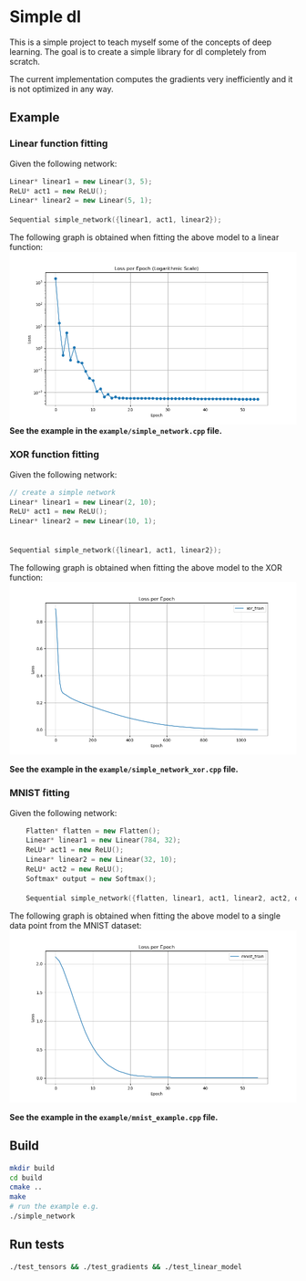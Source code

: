 # Simple dl

This is a simple project to teach myself some of the concepts of deep learning. The goal is to create a simple library for dl completely from scratch. 

The current implementation computes the gradients very inefficiently and it is not optimized in any way.

## Example

### Linear function fitting
Given the following network:    
```cpp
Linear* linear1 = new Linear(3, 5);
ReLU* act1 = new ReLU();
Linear* linear2 = new Linear(5, 1);

Sequential simple_network({linear1, act1, linear2});
```
The following graph is obtained when fitting the above model to a linear function:
![graph](assets/example_traning_plot.png)
**See the example in the `example/simple_network.cpp` file.**

### XOR function fitting

Given the following network:    
```cpp
// create a simple network
Linear* linear1 = new Linear(2, 10);
ReLU* act1 = new ReLU();
Linear* linear2 = new Linear(10, 1);


Sequential simple_network({linear1, act1, linear2});
```
The following graph is obtained when fitting the above model to the XOR function:
![graph](assets/example_training_xor.png)

**See the example in the `example/simple_network_xor.cpp` file.**

### MNIST fitting

Given the following network:    
```cpp
    Flatten* flatten = new Flatten();
    Linear* linear1 = new Linear(784, 32);
    ReLU* act1 = new ReLU();
    Linear* linear2 = new Linear(32, 10);
    ReLU* act2 = new ReLU();
    Softmax* output = new Softmax();

    Sequential simple_network({flatten, linear1, act1, linear2, act2, output});
```

The following graph is obtained when fitting the above model to a single data point from the MNIST dataset:
![graph](assets/example_training_mnist.png)

**See the example in the `example/mnist_example.cpp` file.**

## Build
```bash
mkdir build
cd build
cmake ..
make
# run the example e.g.
./simple_network
```
## Run tests
```bash
./test_tensors && ./test_gradients && ./test_linear_model 
```

